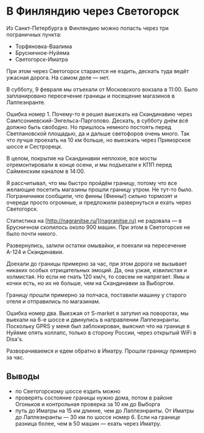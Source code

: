 # В Финляндию через Светогорск

Из Санкт-Петербурга в Финляндию можно попасть через три пограничных пункта:

* Торфяновка-Ваалима
* Брусничное-Нуйяма
* Светогорск-Иматра

При этом через Светогорск стараются не ездить, дескать туда ведёт ужасная дорога. На самом деле — нет.

В субботу, 9 февраля мы отъехали от Московского вокзала в 11:00. Было запланировано пересечение границы и посещение магазинов в Лаппеэнранте.

Ошибка номер 1. Почему-то я решил выезжать на Скандинавию через Сампсониевский-Энгельса-Парголово. Дескать, в субботу днём всё должно быть свободно. Но пришлось немного постоять перед Светлановской площадью, да и дальше светофоров очень много. Так что лучше проехать на 10 км больше, но выезжать через Приморское шоссе и Сестрорецк.

В целом, покрытие на Скандинавии неплохое, все мосты отремонтировали в конце осени, и мы подъехали к КПП перед Сайменским каналом в 14:00.

Я рассчитывал, что мы быстро пройдём границу, потому что все желающие посетить магазины прошли границу утром. Не тут-то было. Пограничники сообщили, что финны (Финны!) сильно тормозят и очереди просто огромные, и предложили развернуться и ехать через Светогорск.

Статистика на [http://nagranitse.ru/](nagranitse.ru) не радовала — в Брусничном скопилось около 900 машин. При этом в Светогорске не было почти никого.

Развернулись, залили остатки омывайки, и поехали на пересечение А-124 и Скандинавии.

Доехали до границы примерно за час, при этом дорога не вызывает никаких особых отрицательных эмоций. Да, она узкая, извилистая и холмистая. Но если не гнать 120 км/ч, то совсем не напрягает. Ямы и кочки есть, но их не больше, чем на Скандинавии за Выборгом.

Границу прошли примерно за полчаса, поставили машину у старого отеля и отправились по магазинам.

Ошибка номер два. Выезжая от S-market я затупил на поворотах, мы выехали на 6-е шоссе и двинулись в направлении Лаппеэнранты. Поскольку GPRS у меня был заблокирован, выяснил что на границе в Нуйяме опять коллапс, только в сторону России, через открытый WiFi в Disa's.

Разворачиваемся и едем обратно в Иматру. Прошли границу примерно за час.

## Выводы

* по Светогорскому шоссе ездить можно
* проверять состояние границы нужно дома, потом в районе Огоньков и контрольная проверка за 10 км до Выборга
* путь до Иматры на 15 км длинне, чем до Лаппеэнранты. От Иматры до Лаппеэнранты — 30 км по шоссе номер 6. Если на границе разница более, чем в 50 машин — ехать через Иматру.
